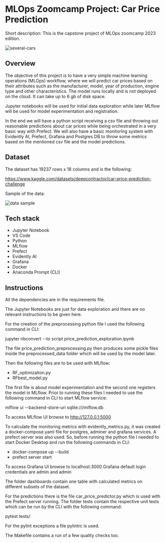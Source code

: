 # MLOps Zoomcamp Project: Car Price Prediction
Short description: This is the capstone project of MLOps zoomcamp 2023 edition.

![several-cars](https://github.com/Sebasfac/mlops_zoomcamp_project_car_price_prediction/assets/48665389/a13cd8e2-12f5-42e7-984e-c270feacee2b)


## Overview
The objective of this project is to have a very simple machine learning operations (MLOps) workflow, where we will predict car prices based on their attributes such as the manufacturer, model, year of production, engine type and other characteristics. The model runs locally and is not deployed on the cloud. It can take up to 6 gb of disk space.

Jupyter notebooks will be used for initial data exploration while later MLflow will be used for model experimentation and registration.

In the end we will have a python script receiving a csv file and throwing out reasonable predictions about car prices while being orchestrated in a very basic way with Prefect. We will also have a basic monitoring system with Evidently AI, Prefect, Grafana and Postgres DB to throw some metrics based on the mentioned csv file and the model predictions.

## Dataset
The dataset has 19237 rows x 18 columns and is the following:

https://www.kaggle.com/datasets/deepcontractor/car-price-prediction-challenge

Sample of the data:

![data sample](https://github.com/Sebasfac/mlops_zoomcamp_project_car_price_prediction/assets/48665389/d70669ac-64d4-41a7-acd2-ecadd2ec878c)


## Tech stack
* Jupyter Notebook
* VS Code
* Python
* MLflow
* Prefect
* Evidently AI
* Grafana
* Docker
* Anaconda Prompt (CLI)

## Instructions
All the dependencies are in the requirements file.


The Jupyter Notebooks are just for data exploration and there are no relevant instructions to be given here.


For the creation of the preprocessing python file I used the following command in CLI:

jupyter nbconvert --to script price_prediction_exploration.ipynb

The file price_prediction_preprocessing.py then produces some pickle files inside the preprocessed_data folder which will be used by the model later.


Then the following files are to be used with MLflow:

* RF_optimization.py
* RFbest_model.py



The first file is about model experimentation and the second one registers the model in MLflow. Prior to running these files I needed to use the following command in CLI to start MLflow service:

mlflow ui --backend-store-uri sqlite:///mlflow.db

To access MLflow UI browse to http://127.0.0.1:5000

To calculate the monitoring metrics with evidently_metrics.py, it was created a docker-compose.yaml file for postgres, adminer and grafana services. A prefect server was also used. So, before running the python file I needed to start Docker Desktop and run the following commands in CLI:

* docker-compose up --build
* prefect server start

To access Grafana UI browse to localhost:3000
Grafana default login credentials are admin and admin

The folder dashboards contain one table with calculated metrics on different subsets of the dataset.

For the predictions there is the file car_price_predictor.py which is used with the Prefect server running.
The folder tests contain the respective unit tests which can be run by the CLI with the following command:

pytest tests/

For the pylint exceptions a file pylintrc is used.

The Makefile contains a run of a few quality checks too.
